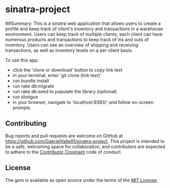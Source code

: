 # sinatra-project

##Summary:
  This is a sinatra web application that allows users to create a profile and keep track of client's inventory and transactions in a warehouse environment.
  Users can keep track of multiple clients, each client can have numerous products and transactions to keep track of ins and outs of inventory.
  Users can see an overview of shipping and receiving transactions, as well as inventory levels on a per client basis.

To use this app:
  - click the 'clone or download' button to copy link text
  - in your terminal, enter 'git clone (link text)'
  - run bundle install
  - run rake db:migrate
  - run rake db:seed to populate the library (optional)
  - run shotgun
  - in your browser, navigate to 'localhost:9393/' and follow on-screen prompts



## Contributing
Bug reports and pull requests are welcome on GitHub at https://github.com/GabrielValle91/sinatra-project.
This project is intended to be a safe, welcoming space for collaboration, and contributors are expected to adhere to the [Contributor Covenant](http://contributor-covenant.org) code of conduct.

## License
The gem is available as open source under the terms of the [MIT License](https://opensource.org/licenses/MIT).
